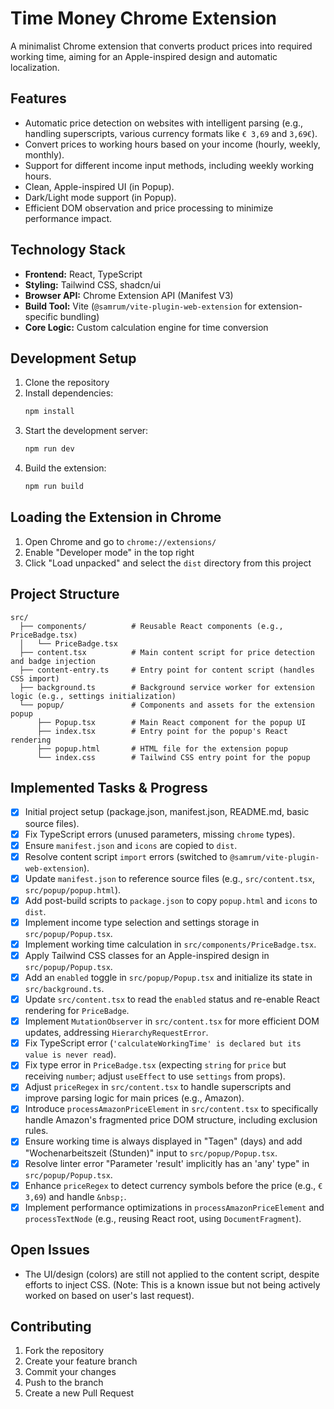 # Time Money Chrome Extension

A minimalist Chrome extension that converts product prices into required working time, aiming for an Apple-inspired design and automatic localization.

## Features

- Automatic price detection on websites with intelligent parsing (e.g., handling superscripts, various currency formats like `€ 3,69` and `3,69€`).
- Convert prices to working hours based on your income (hourly, weekly, monthly).
- Support for different income input methods, including weekly working hours.
- Clean, Apple-inspired UI (in Popup).
- Dark/Light mode support (in Popup).
- Efficient DOM observation and price processing to minimize performance impact.

## Technology Stack

- **Frontend:** React, TypeScript
- **Styling:** Tailwind CSS, shadcn/ui
- **Browser API:** Chrome Extension API (Manifest V3)
- **Build Tool:** Vite (`@samrum/vite-plugin-web-extension` for extension-specific bundling)
- **Core Logic:** Custom calculation engine for time conversion

## Development Setup

1. Clone the repository
2. Install dependencies:
   ```bash
   npm install
   ```
3. Start the development server:
   ```bash
   npm run dev
   ```
4. Build the extension:
   ```bash
   npm run build
   ```

## Loading the Extension in Chrome

1. Open Chrome and go to `chrome://extensions/`
2. Enable "Developer mode" in the top right
3. Click "Load unpacked" and select the `dist` directory from this project

## Project Structure

```
src/
  ├── components/          # Reusable React components (e.g., PriceBadge.tsx)
  │   └── PriceBadge.tsx
  ├── content.tsx          # Main content script for price detection and badge injection
  ├── content-entry.ts     # Entry point for content script (handles CSS import)
  ├── background.ts        # Background service worker for extension logic (e.g., settings initialization)
  └── popup/               # Components and assets for the extension popup
      ├── Popup.tsx        # Main React component for the popup UI
      ├── index.tsx        # Entry point for the popup's React rendering
      ├── popup.html       # HTML file for the extension popup
      └── index.css        # Tailwind CSS entry point for the popup

```

## Implemented Tasks & Progress

- [x] Initial project setup (package.json, manifest.json, README.md, basic source files).
- [x] Fix TypeScript errors (unused parameters, missing `chrome` types).
- [x] Ensure `manifest.json` and `icons` are copied to `dist`.
- [x] Resolve content script `import` errors (switched to `@samrum/vite-plugin-web-extension`).
- [x] Update `manifest.json` to reference source files (e.g., `src/content.tsx`, `src/popup/popup.html`).
- [x] Add post-build scripts to `package.json` to copy `popup.html` and `icons` to `dist`.
- [x] Implement income type selection and settings storage in `src/popup/Popup.tsx`.
- [x] Implement working time calculation in `src/components/PriceBadge.tsx`.
- [x] Apply Tailwind CSS classes for an Apple-inspired design in `src/popup/Popup.tsx`.
- [x] Add an `enabled` toggle in `src/popup/Popup.tsx` and initialize its state in `src/background.ts`.
- [x] Update `src/content.tsx` to read the `enabled` status and re-enable React rendering for `PriceBadge`.
- [x] Implement `MutationObserver` in `src/content.tsx` for more efficient DOM updates, addressing `HierarchyRequestError`.
- [x] Fix TypeScript error (`'calculateWorkingTime' is declared but its value is never read`).
- [x] Fix type error in `PriceBadge.tsx` (expecting `string` for `price` but receiving `number`; adjust `useEffect` to use `settings` from props).
- [x] Adjust `priceRegex` in `src/content.tsx` to handle superscripts and improve parsing logic for main prices (e.g., Amazon).
- [x] Introduce `processAmazonPriceElement` in `src/content.tsx` to specifically handle Amazon's fragmented price DOM structure, including exclusion rules.
- [x] Ensure working time is always displayed in "Tagen" (days) and add "Wochenarbeitszeit (Stunden)" input to `src/popup/Popup.tsx`.
- [x] Resolve linter error "Parameter 'result' implicitly has an 'any' type" in `src/popup/Popup.tsx`.
- [x] Enhance `priceRegex` to detect currency symbols before the price (e.g., `€ 3,69`) and handle `&nbsp;`.
- [x] Implement performance optimizations in `processAmazonPriceElement` and `processTextNode` (e.g., reusing React root, using `DocumentFragment`).

## Open Issues

- The UI/design (colors) are still not applied to the content script, despite efforts to inject CSS. (Note: This is a known issue but not being actively worked on based on user's last request).

## Contributing

1. Fork the repository
2. Create your feature branch
3. Commit your changes
4. Push to the branch
5. Create a new Pull Request
